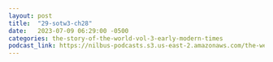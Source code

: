 ```yaml
---
layout: post
title:  "29-sotw3-ch28"
date:   2023-07-09 06:29:00 -0500
categories: the-story-of-the-world-vol-3-early-modern-times
podcast_link: https://nilbus-podcasts.s3.us-east-2.amazonaws.com/the-well-trained-mind/The%20Story%20of%20the%20World%20Vol.%203%20Early%20Modern%20Times/29-sotw3-ch28.mp3
---
```


